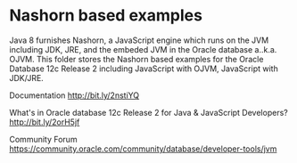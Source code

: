 
# Nashorn based examples
Java 8 furnishes Nashorn, a JavaScript engine which runs on the JVM including JDK, JRE, and the embeded JVM in the Oracle database a..k.a. OJVM.
This folder stores the Nashorn based examples for the Oracle Database 12c Release 2 including JavaScript with OJVM, JavaScript with JDK/JRE.

Documentation http://bit.ly/2nstiYQ

What's in Oracle database 12c Release 2 for Java & JavaScript Developers? http://bit.ly/2orH5jf

Community Forum https://community.oracle.com/community/database/developer-tools/jvm
